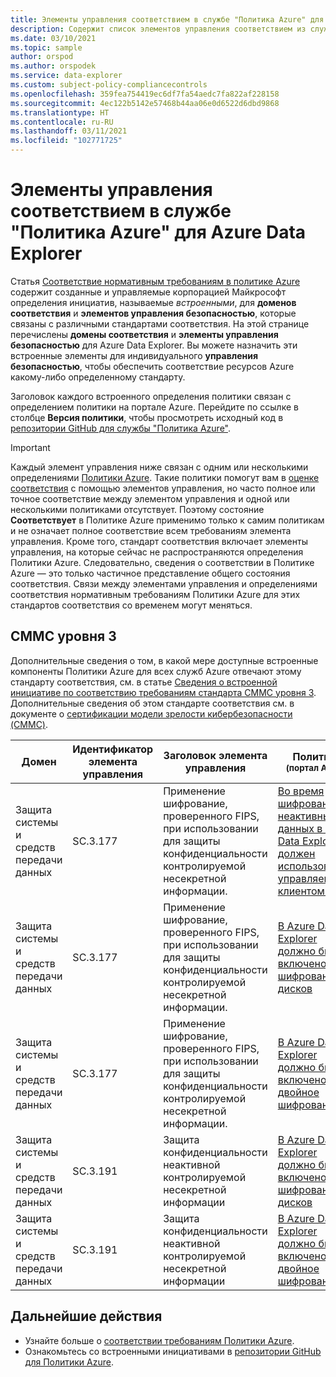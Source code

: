 ```yaml
---
title: Элементы управления соответствием в службе "Политика Azure" для Azure Data Explorer
description: Содержит список элементов управления соответствием из службы "Политика Azure" для Azure Data Explorer. Эти встроенные определения политик предоставляют популярные подходы к управлению соответствием ресурсов Azure.
ms.date: 03/10/2021
ms.topic: sample
author: orspod
ms.author: orspodek
ms.service: data-explorer
ms.custom: subject-policy-compliancecontrols
ms.openlocfilehash: 359fea754419ec6df7fa54aedc7fa822af228158
ms.sourcegitcommit: 4ec122b5142e57468b44aa06e0d6522d6dbd9868
ms.translationtype: HT
ms.contentlocale: ru-RU
ms.lasthandoff: 03/11/2021
ms.locfileid: "102771725"
---
```

# <a name="azure-policy-regulatory-compliance-controls-for-azure-data-explorer"></a>Элементы управления соответствием в службе "Политика Azure" для Azure Data Explorer

Статья [Соответствие нормативным требованиям в политике Azure](/azure/governance/policy/concepts/regulatory-compliance) содержит созданные и управляемые корпорацией Майкрософт определения инициатив, называемые _встроенными_, для **доменов соответствия** и **элементов управления безопасностью**, которые связаны с различными стандартами соответствия. На этой странице перечислены **домены соответствия** и **элементы управления безопасностью** для Azure Data Explorer. Вы можете назначить эти встроенные элементы для индивидуального **управления безопасностью**, чтобы обеспечить соответствие ресурсов Azure какому-либо определенному стандарту.

Заголовок каждого встроенного определения политики связан с определением политики на портале Azure. Перейдите по ссылке в столбце **Версия политики**, чтобы просмотреть исходный код в [репозитории GitHub для службы "Политика Azure"](https://github.com/Azure/azure-policy).

> [!IMPORTANT]
> Каждый элемент управления ниже связан с одним или несколькими определениями [Политики Azure](/azure/governance/policy/overview). Такие политики помогут вам в [оценке соответствия](/azure/governance/policy/how-to/get-compliance-data) с помощью элементов управления, но часто полное или точное соответствие между элементом управления и одной или несколькими политиками отсутствует. Поэтому состояние **Соответствует** в Политике Azure применимо только к самим политикам и не означает полное соответствие всем требованиям элемента управления. Кроме того, стандарт соответствия включает элементы управления, на которые сейчас не распространяются определения Политики Azure. Следовательно, сведения о соответствии в Политике Azure — это только частичное представление общего состояния соответствия. Связи между элементами управления и определениями соответствия нормативным требованиям Политики Azure для этих стандартов соответствия со временем могут меняться.

## <a name="cmmc-level-3"></a>CMMC уровня 3

Дополнительные сведения о том, в какой мере доступные встроенные компоненты Политики Azure для всех служб Azure отвечают этому стандарту соответствия, см. в статье [Сведения о встроенной инициативе по соответствию требованиям стандарта CMMC уровня 3](/azure/governance/policy/samples/cmmc-l3). Дополнительные сведения об этом стандарте соответствия см. в документе о [ сертификации модели зрелости кибербезопасности (CMMC)](https://www.acq.osd.mil/cmmc/docs/CMMC_Model_Main_20200203.pdf).

|Домен |Идентификатор элемента управления |Заголовок элемента управления |Политика<br /><sub>(портал Azure)</sub> |Версия политики<br /><sub>(GitHub)</sub>  |
|---|---|---|---|---|
|Защита системы и средств передачи данных |SC.3.177 |Применение шифрование, проверенного FIPS, при использовании для защиты конфиденциальности контролируемой несекретной информации. |[Во время шифрования неактивных данных в Azure Data Explorer должен использоваться управляемый клиентом ключ](https://portal.azure.com/#blade/Microsoft_Azure_Policy/PolicyDetailBlade/definitionId/%2Fproviders%2FMicrosoft.Authorization%2FpolicyDefinitions%2F81e74cea-30fd-40d5-802f-d72103c2aaaa) |[1.0.0](https://github.com/Azure/azure-policy/blob/master/built-in-policies/policyDefinitions/Azure%20Data%20Explorer/ADX_CMK.json) |
|Защита системы и средств передачи данных |SC.3.177 |Применение шифрование, проверенного FIPS, при использовании для защиты конфиденциальности контролируемой несекретной информации. |[В Azure Data Explorer должно быть включено шифрование дисков](https://portal.azure.com/#blade/Microsoft_Azure_Policy/PolicyDetailBlade/definitionId/%2Fproviders%2FMicrosoft.Authorization%2FpolicyDefinitions%2Ff4b53539-8df9-40e4-86c6-6b607703bd4e) |[2.0.0](https://github.com/Azure/azure-policy/blob/master/built-in-policies/policyDefinitions/Azure%20Data%20Explorer/ADX_disk_encrypted.json) |
|Защита системы и средств передачи данных |SC.3.177 |Применение шифрование, проверенного FIPS, при использовании для защиты конфиденциальности контролируемой несекретной информации. |[В Azure Data Explorer должно быть включено двойное шифрование](https://portal.azure.com/#blade/Microsoft_Azure_Policy/PolicyDetailBlade/definitionId/%2Fproviders%2FMicrosoft.Authorization%2FpolicyDefinitions%2Fec068d99-e9c7-401f-8cef-5bdde4e6ccf1) |[2.0.0](https://github.com/Azure/azure-policy/blob/master/built-in-policies/policyDefinitions/Azure%20Data%20Explorer/ADX_doubleEncryption.json) |
|Защита системы и средств передачи данных |SC.3.191 |Защита конфиденциальности неактивной контролируемой несекретной информации |[В Azure Data Explorer должно быть включено шифрование дисков](https://portal.azure.com/#blade/Microsoft_Azure_Policy/PolicyDetailBlade/definitionId/%2Fproviders%2FMicrosoft.Authorization%2FpolicyDefinitions%2Ff4b53539-8df9-40e4-86c6-6b607703bd4e) |[2.0.0](https://github.com/Azure/azure-policy/blob/master/built-in-policies/policyDefinitions/Azure%20Data%20Explorer/ADX_disk_encrypted.json) |
|Защита системы и средств передачи данных |SC.3.191 |Защита конфиденциальности неактивной контролируемой несекретной информации |[В Azure Data Explorer должно быть включено двойное шифрование](https://portal.azure.com/#blade/Microsoft_Azure_Policy/PolicyDetailBlade/definitionId/%2Fproviders%2FMicrosoft.Authorization%2FpolicyDefinitions%2Fec068d99-e9c7-401f-8cef-5bdde4e6ccf1) |[2.0.0](https://github.com/Azure/azure-policy/blob/master/built-in-policies/policyDefinitions/Azure%20Data%20Explorer/ADX_doubleEncryption.json) |

## <a name="next-steps"></a>Дальнейшие действия

- Узнайте больше о [соответствии требованиям Политики Azure](/azure/governance/policy/concepts/regulatory-compliance).
- Ознакомьтесь со встроенными инициативами в [репозитории GitHub для Политики Azure](https://github.com/Azure/azure-policy).
